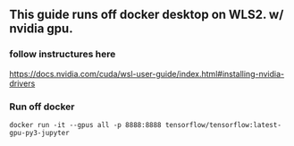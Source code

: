 ## This guide runs off docker desktop on WLS2. w/ nvidia gpu.
### follow instructures here 
https://docs.nvidia.com/cuda/wsl-user-guide/index.html#installing-nvidia-drivers

### Run off docker

```
docker run -it --gpus all -p 8888:8888 tensorflow/tensorflow:latest-gpu-py3-jupyter
```
